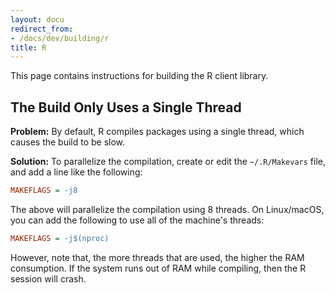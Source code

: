 ```yaml
---
layout: docu
redirect_from:
- /docs/dev/building/r
title: R
---
```


This page contains instructions for building the R client library.

## The Build Only Uses a Single Thread

**Problem:**
By default, R compiles packages using a single thread, which causes the build to be slow.

**Solution:**
To parallelize the compilation, create or edit the `~/.R/Makevars` file, and add a line like the following:

```ini
MAKEFLAGS = -j8
```

The above will parallelize the compilation using 8 threads. On Linux/macOS, you can add the following to use all of the machine's threads:

```ini
MAKEFLAGS = -j$(nproc)
```

However, note that, the more threads that are used, the higher the RAM consumption. If the system runs out of RAM while compiling, then the R session will crash.